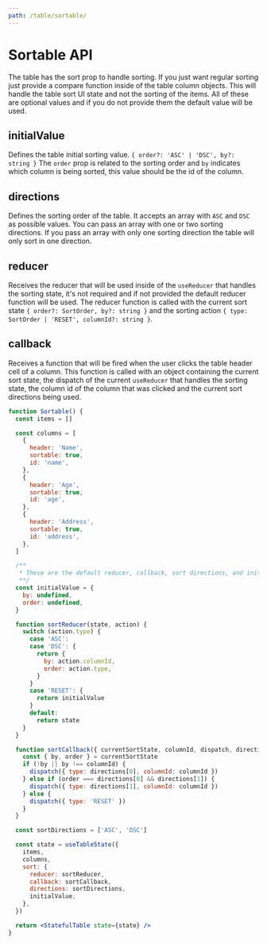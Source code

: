 ```yaml
---
path: /table/sortable/
---
```


# Sortable API

The table has the sort prop to handle sorting.
If you just want regular sorting just provide a compare function inside of the table column objects.
This will handle the table sort UI state and not the sorting of the items.
All of these are optional values and if you do not provide them the default value will be used.

## initialValue

Defines the table initial sorting value. `{ order?: 'ASC' | 'DSC', by?: string }`
The `order` prop is related to the sorting order and `by` indicates which column is being sorted, this value should be the id of the column.

## directions

Defines the sorting order of the table.
It accepts an array with `ASC` and `DSC` as possible values.
You can pass an array with one or two sorting directions. If you pass an array with only one sorting direction the table will only sort in one direction.

## reducer

Receives the reducer that will be used inside of the `useReducer` that handles the sorting state, it's not required and if not provided the default reducer function will be used.
The reducer function is called with the current sort state `{ order?: SortOrder, by?: string }` and the sorting action `{ type: SortOrder | 'RESET', columnId?: string }`.

## callback

Receives a function that will be fired when the user clicks the table header cell of a column.
This function is called with an object containing the current sort state, the dispatch of the current `useReducer` that handles the sorting state, the column id of the column that was clicked and the current sort directions being used.

```jsx
function Sortable() {
  const items = []

  const columns = [
    {
      header: 'Name',
      sortable: true,
      id: 'name',
    },
    {
      header: 'Age',
      sortable: true,
      id: 'age',
    },
    {
      header: 'Address',
      sortable: true,
      id: 'address',
    },
  ]

  /**
   * These are the default reducer, callback, sort directions, and initial state that will be used if none of them is provided.
   **/
  const initialValue = {
    by: undefined,
    order: undefined,
  }

  function sortReducer(state, action) {
    switch (action.type) {
      case 'ASC':
      case 'DSC': {
        return {
          by: action.columnId,
          order: action.type,
        }
      }
      case 'RESET': {
        return initialValue
      }
      default:
        return state
    }
  }

  function sortCallback({ currentSortState, columnId, dispatch, directions }) {
    const { by, order } = currentSortState
    if (!by || by !== columnId) {
      dispatch({ type: directions[0], columnId: columnId })
    } else if (order === directions[0] && directions[1]) {
      dispatch({ type: directions[1], columnId: columnId })
    } else {
      dispatch({ type: 'RESET' })
    }
  }

  const sortDirections = ['ASC', 'DSC']

  const state = useTableState({
    items,
    columns,
    sort: {
      reducer: sortReducer,
      callback: sortCallback,
      directions: sortDirections,
      initialValue,
    },
  })

  return <StatefulTable state={state} />
}
```
